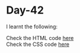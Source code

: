# Day-42


I learnt the following:


Check the HTML code [here](./.html)  
Check the CSS code [here](./.css)